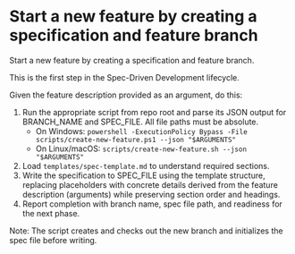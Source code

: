 # Start a new feature by creating a specification and feature branch

Start a new feature by creating a specification and feature branch.

This is the first step in the Spec-Driven Development lifecycle.

Given the feature description provided as an argument, do this:

1. Run the appropriate script from repo root and parse its JSON output for BRANCH_NAME and SPEC_FILE. All file paths must be absolute.
   - On Windows: `powershell -ExecutionPolicy Bypass -File scripts/create-new-feature.ps1 --json "$ARGUMENTS"`
   - On Linux/macOS: `scripts/create-new-feature.sh --json "$ARGUMENTS"`
2. Load `templates/spec-template.md` to understand required sections.
3. Write the specification to SPEC_FILE using the template structure, replacing placeholders with concrete details derived from the feature description (arguments) while preserving section order and headings.
4. Report completion with branch name, spec file path, and readiness for the next phase.

Note: The script creates and checks out the new branch and initializes the spec file before writing.
